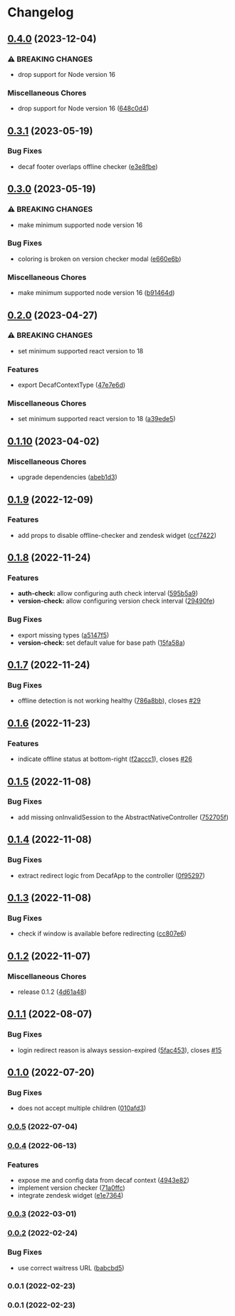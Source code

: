 # Changelog


## [0.4.0](https://github.com/teloscube/decaf-react/compare/0.3.1...0.4.0) (2023-12-04)


### ⚠ BREAKING CHANGES

* drop support for Node version 16

### Miscellaneous Chores

* drop support for Node version 16 ([648c0d4](https://github.com/teloscube/decaf-react/commit/648c0d43960d8499aba3c1e60121012f16fb7ce7))

## [0.3.1](https://github.com/teloscube/decaf-react/compare/0.3.0...0.3.1) (2023-05-19)


### Bug Fixes

* decaf footer overlaps offline checker ([e3e8fbe](https://github.com/teloscube/decaf-react/commit/e3e8fbe6f32fd2159ed6718c39edea47181860ea))

## [0.3.0](https://github.com/teloscube/decaf-react/compare/0.2.0...0.3.0) (2023-05-19)


### ⚠ BREAKING CHANGES

* make minimum supported node version 16

### Bug Fixes

* coloring is broken on version checker modal ([e660e6b](https://github.com/teloscube/decaf-react/commit/e660e6b18f4b706e3f4013437d6231bf0f946f76))


### Miscellaneous Chores

* make minimum supported node version 16 ([b91464d](https://github.com/teloscube/decaf-react/commit/b91464d94e8ee5ab52fb6caab0d35e935a66a3a9))

## [0.2.0](https://github.com/teloscube/decaf-react/compare/0.1.10...0.2.0) (2023-04-27)


### ⚠ BREAKING CHANGES

* set minimum supported react version to 18

### Features

* export DecafContextType ([47e7e6d](https://github.com/teloscube/decaf-react/commit/47e7e6d6f209e6a5e4c3e956d9b7ee0ec92f8564))


### Miscellaneous Chores

* set minimum supported react version to 18 ([a39ede5](https://github.com/teloscube/decaf-react/commit/a39ede57e33751f517cc8a703cd902f3fcf7aa04))

## [0.1.10](https://github.com/teloscube/decaf-react/compare/0.1.9...0.1.10) (2023-04-02)


### Miscellaneous Chores

* upgrade dependencies ([abeb1d3](https://github.com/teloscube/decaf-react/commit/abeb1d375ca9eae1bbe48ebad7c92b2c218fe427))

## [0.1.9](https://github.com/teloscube/decaf-react/compare/0.1.8...0.1.9) (2022-12-09)


### Features

* add props to disable offline-checker and zendesk widget ([ccf7422](https://github.com/teloscube/decaf-react/commit/ccf74226f435133f7650b626af612740459c8277))

## [0.1.8](https://github.com/teloscube/decaf-react/compare/0.1.7...0.1.8) (2022-11-24)


### Features

* **auth-check:** allow configuring auth check interval ([595b5a9](https://github.com/teloscube/decaf-react/commit/595b5a91b4b895f396db55134731c68123babe76))
* **version-check:** allow configuring version check interval ([29490fe](https://github.com/teloscube/decaf-react/commit/29490fe4cd2948f6bb5a5fbd6dfcbeab077efe1a))


### Bug Fixes

* export missing types ([a5147f5](https://github.com/teloscube/decaf-react/commit/a5147f533ee514b56769b8dc6f0193f043f3f17b))
* **version-check:** set default value for base path ([15fa58a](https://github.com/teloscube/decaf-react/commit/15fa58ac4a7485d0bc672d2796a48eaddcd29c88))

## [0.1.7](https://github.com/teloscube/decaf-react/compare/0.1.6...0.1.7) (2022-11-24)


### Bug Fixes

* offline detection is not working healthy ([786a8bb](https://github.com/teloscube/decaf-react/commit/786a8bb1a4ff4aaa5f44adb61b1049f676eb6cdb)), closes [#29](https://github.com/teloscube/decaf-react/issues/29)

## [0.1.6](https://github.com/teloscube/decaf-react/compare/0.1.5...0.1.6) (2022-11-23)


### Features

* indicate offline status at bottom-right ([f2accc1](https://github.com/teloscube/decaf-react/commit/f2accc13b15835eec92d4c66fc7f479a7a23683f)), closes [#26](https://github.com/teloscube/decaf-react/issues/26)

## [0.1.5](https://github.com/teloscube/decaf-react/compare/0.1.4...0.1.5) (2022-11-08)


### Bug Fixes

* add missing onInvalidSession to the AbstractNativeController ([752705f](https://github.com/teloscube/decaf-react/commit/752705fb0d90a27eebbe948b9c276c6bcb19186f))

## [0.1.4](https://github.com/teloscube/decaf-react/compare/0.1.3...0.1.4) (2022-11-08)


### Bug Fixes

* extract redirect logic from DecafApp to the controller ([0f95297](https://github.com/teloscube/decaf-react/commit/0f9529759ba33dcd5ba64201868bbffcd2a3e6c0))

## [0.1.3](https://github.com/teloscube/decaf-react/compare/0.1.2...0.1.3) (2022-11-08)


### Bug Fixes

* check if window is available before redirecting ([cc807e6](https://github.com/teloscube/decaf-react/commit/cc807e65e90bb60be63bc700ac866c5178bec6a1))

## [0.1.2](https://github.com/teloscube/decaf-react/compare/0.1.1...0.1.2) (2022-11-07)


### Miscellaneous Chores

* release 0.1.2 ([4d61a48](https://github.com/teloscube/decaf-react/commit/4d61a48ea3cd991385dfba52f69b5890e69dcc75))

## [0.1.1](https://github.com/teloscube/decaf-react/compare/decaf-react-v0.1.0...decaf-react-v0.1.1) (2022-08-07)


### Bug Fixes

* login redirect reason is always session-expired ([5fac453](https://github.com/teloscube/decaf-react/commit/5fac45301712299729021a298f26f0de78fddb5f)), closes [#15](https://github.com/teloscube/decaf-react/issues/15)

## [0.1.0](https://github.com/teloscube/decaf-react/compare/0.0.5...0.1.0) (2022-07-20)


### Bug Fixes

* <DecafApp/> does not accept multiple children ([010afd3](https://github.com/teloscube/decaf-react/commit/010afd3349e369d01afae255c22b50b9abb49c41))

### [0.0.5](https://github.com/teloscube/decaf-react/compare/0.0.4...0.0.5) (2022-07-04)

### [0.0.4](https://github.com/teloscube/decaf-react/compare/0.0.3...0.0.4) (2022-06-13)


### Features

* expose me and config data from decaf context ([4943e82](https://github.com/teloscube/decaf-react/commit/4943e820f952e75f3378786bda3be0685b4a752e))
* implement version checker ([71a0ffc](https://github.com/teloscube/decaf-react/commit/71a0ffcd364dfde8a4a645fc731e5bdab0e7e052))
* integrate zendesk widget ([e1e7364](https://github.com/teloscube/decaf-react/commit/e1e736423aac8284d80d6acb01429e9f35da28aa))

### [0.0.3](https://github.com/teloscube/decaf-react/compare/0.0.2...0.0.3) (2022-03-01)

### [0.0.2](https://github.com/teloscube/decaf-react/compare/0.0.1...0.0.2) (2022-02-24)


### Bug Fixes

* use correct waitress URL ([babcbd5](https://github.com/teloscube/decaf-react/commit/babcbd53ed079dcd16342ed597fec326d06a0974))

### 0.0.1 (2022-02-23)

### 0.0.1 (2022-02-23)
